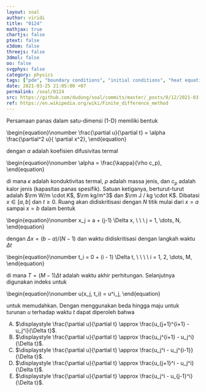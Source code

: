 ```yaml
---
layout: soal
author: viridi
title: "0124"
mathjax: true
chartjs: false
ptext: false
x3dom: false
threejs: false
3dmol: false
oo: false
svgphys: false
category: physics
tags: ["pde", "boundary conditions", "initial conditions", "heat equation", "fi3201", "2020-1"]
date: 2021-03-25 21:05:00 +07
permalink: /soal/0124
src: https://github.com/dudung/soal/commits/master/_posts/0/12/2021-03-25-pde-bc-ic-4.md
ref: https://en.wikipedia.org/wiki/Finite_difference_method
---
```

Persamaan panas dalam satu-dimensi (1-D) memiliki bentuk

\begin{equation}\nonumber
\frac{\partial u}{\partial t} = \alpha \frac{\partial^2 u}{ \partial x^2},
\end{equation}

dengan $\alpha$ adalah koefisien difusivitas termal

\begin{equation}\nonumber
\alpha = \frac{\kappa}{\rho c_p},
\end{equation}

di mana $\kappa$ adalah konduktivitas termal, $\rho$ adalah massa jenis, dan $c_p$ adalah kalor jenis (kapasitas panas spesifik). Satuan ketiganya, berturut-turut adalah $\rm W/m \cdot K$, $\rm kg/m^3$ dan $\rm J / kg \cdot K$. Dibatasi $x \in [a, b]$ dan $t \ge 0$. Ruang akan didiskritisasi dengan $N$ titik mulai dari $x = a$ sampai $x = b$ dalam bentuk

\begin{equation}\nonumber
x_j = a + (j-1) \Delta x, \ \ \ j = 1, \dots, N,
\end{equation}

dengan $\Delta x = (b-a)/(N-1)$ dan waktu didiskritisasi dengan langkah waktu $\Delta t$

\begin{equation}\nonumber
t_i = 0 + (i - 1) \Delta t, \ \ \ \ i = 1, 2, \dots, M,
\end{equation}

di mana $T = (M-1) \Delta t$ adalah waktu akhir perhitungan. Selanjutnya digunakan indeks untuk

\begin{equation}\nonumber
u(x_j, t_i) = u^i_j,
\end{equation}

untuk memudahkan. Dengan menggunakan beda hingga maju untuk turunan $u$ terhadap waktu $t$ dapat diperoleh bahwa

<ol type="A">
<li>$\displaystyle \frac{\partial u}{\partial t} \approx \frac{u_{j+1}^{i+1} - u_j^i}{\Delta t}$.
<li>$\displaystyle \frac{\partial u}{\partial t} \approx \frac{u_j^{i+1} - u_j^i}{\Delta t}$.
<li>$\displaystyle \frac{\partial u}{\partial t} \approx \frac{u_j^i - u_j^{i-1}}{\Delta t}$.
<li>$\displaystyle \frac{\partial u}{\partial t} \approx \frac{u_{j+1}^i - u_j^i}{\Delta t}$.
<li>$\displaystyle \frac{\partial u}{\partial t} \approx \frac{u_j^i - u_{j-1}^i}{\Delta t}$.
